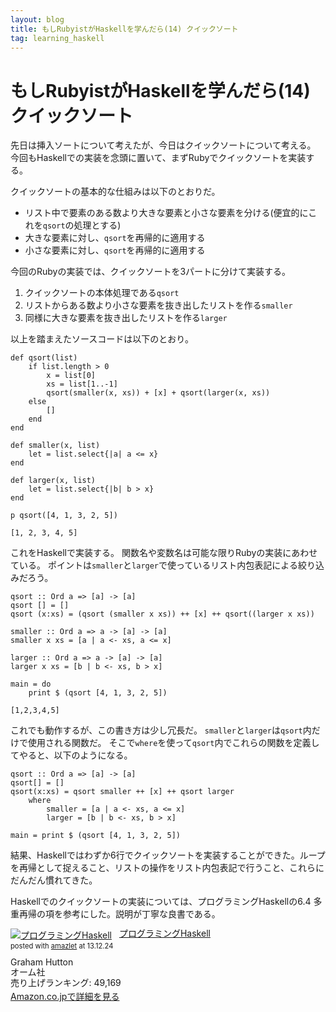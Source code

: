 ```yaml
---
layout: blog
title: もしRubyistがHaskellを学んだら(14) クイックソート
tag: learning_haskell
---
```


# もしRubyistがHaskellを学んだら(14) クイックソート

先日は挿入ソートについて考えたが、今日はクイックソートについて考える。
今回もHaskellでの実装を念頭に置いて、まずRubyでクイックソートを実装する。

クイックソートの基本的な仕組みは以下のとおりだ。

- リスト中で要素のある数より大きな要素と小さな要素を分ける(便宜的にこれを`qsort`の処理とする)
- 大きな要素に対し、`qsort`を再帰的に適用する
- 小さな要素に対し、`qsort`を再帰的に適用する

今回のRubyの実装では、クイックソートを3パートに分けて実装する。

1. クイックソートの本体処理である`qsort`
2. リストからある数より小さな要素を抜き出したリストを作る`smaller`
3. 同様に大きな要素を抜き出したリストを作る`larger`

以上を踏まえたソースコードは以下のとおり。

~~~~
def qsort(list)
	if list.length > 0
		x = list[0]
		xs = list[1..-1]
		qsort(smaller(x, xs)) + [x] + qsort(larger(x, xs))
	else
		[]
	end
end

def smaller(x, list)
	let = list.select{|a| a <= x}
end

def larger(x, list)
	let = list.select{|b| b > x}
end

p qsort([4, 1, 3, 2, 5])
~~~~

~~~~
[1, 2, 3, 4, 5]
~~~~

これをHaskellで実装する。
関数名や変数名は可能な限りRubyの実装にあわせている。
ポイントは`smaller`と`larger`で使っているリスト内包表記による絞り込みだろう。

~~~~
qsort :: Ord a => [a] -> [a]
qsort [] = []
qsort (x:xs) = (qsort (smaller x xs)) ++ [x] ++ qsort((larger x xs))

smaller :: Ord a => a -> [a] -> [a]
smaller x xs = [a | a <- xs, a <= x]

larger :: Ord a => a -> [a] -> [a]
larger x xs = [b | b <- xs, b > x]

main = do
	print $ (qsort [4, 1, 3, 2, 5])
~~~~

~~~~
[1,2,3,4,5]
~~~~

これでも動作するが、この書き方は少し冗長だ。
`smaller`と`larger`は`qsort`内だけで使用される関数だ。
そこで`where`を使って`qsort`内でこれらの関数を定義してやると、以下のようになる。

~~~~
qsort :: Ord a => [a] -> [a]
qsort[] = []
qsort(x:xs) = qsort smaller ++ [x] ++ qsort larger
	where
		smaller = [a | a <- xs, a <= x]
		larger = [b | b <- xs, b > x]

main = print $ (qsort [4, 1, 3, 2, 5])
~~~~

結果、Haskellではわずか6行でクイックソートを実装することができた。ループを再帰として捉えること、リストの操作をリスト内包表記で行うこと、これらにだんだん慣れてきた。

Haskellでのクイックソートの実装については、プログラミングHaskellの6.4 多重再帰の項を参考にした。説明が丁寧な良書である。


<div class="amazlet-box" style="margin-bottom:0px;"><div class="amazlet-image" style="float:left;margin:0px 12px 1px 0px;"><a href="http://www.amazon.co.jp/exec/obidos/ASIN/4274067815/xmisao-22/ref=nosim/" name="amazletlink" target="_blank"><img src="http://ecx.images-amazon.com/images/I/41pybn9bpCL._SL160_.jpg" alt="プログラミングHaskell" style="border: none;" /></a></div><div class="amazlet-info" style="line-height:120%; margin-bottom: 10px"><div class="amazlet-name" style="margin-bottom:10px;line-height:120%"><a href="http://www.amazon.co.jp/exec/obidos/ASIN/4274067815/xmisao-22/ref=nosim/" name="amazletlink" target="_blank">プログラミングHaskell</a><div class="amazlet-powered-date" style="font-size:80%;margin-top:5px;line-height:120%">posted with <a href="http://www.amazlet.com/" title="amazlet" target="_blank">amazlet</a> at 13.12.24</div></div><div class="amazlet-detail">Graham Hutton <br />オーム社 <br />売り上げランキング: 49,169<br /></div><div class="amazlet-sub-info" style="float: left;"><div class="amazlet-link" style="margin-top: 5px"><a href="http://www.amazon.co.jp/exec/obidos/ASIN/4274067815/xmisao-22/ref=nosim/" name="amazletlink" target="_blank">Amazon.co.jpで詳細を見る</a></div></div></div><div class="amazlet-footer" style="clear: left"></div></div>
